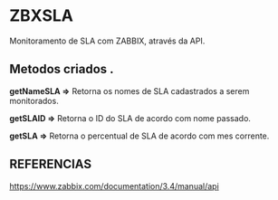 # ZBXSLA
Monitoramento de SLA com ZABBIX, através da API.

## Metodos criados .

**getNameSLA =>** Retorna os nomes de SLA cadastrados a serem monitorados.

**getSLAID =>** Retorna o ID do SLA de acordo com nome passado.

**getSLA =>** Retorna o percentual de SLA de acordo com mes corrente.


## REFERENCIAS 

https://www.zabbix.com/documentation/3.4/manual/api
